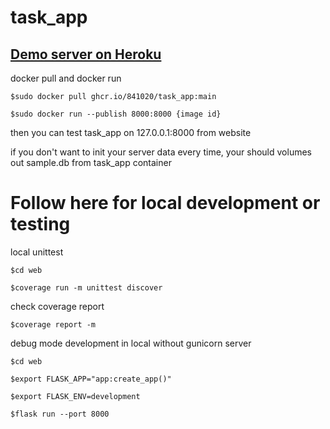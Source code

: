# task_app

## <a href="https://infinite-journey-31500.herokuapp.com/">Demo server on Heroku</a>

<p>docker pull and docker run</p>
<pre><code>$sudo docker pull ghcr.io/841020/task_app:main</code></pre>
<pre><code>$sudo docker run --publish 8000:8000 {image id}</code></pre>
<p>then you can test task_app on 127.0.0.1:8000 from website</p>
<p>if you don't want to init your server data every time, your should volumes out sample.db from task_app container</p>

# Follow here for local development or testing

<p>local unittest</p>
<pre><code>$cd web</code></pre>
<pre><code>$coverage run -m unittest discover</code></pre>
<p>check coverage report</p>
<pre><code>$coverage report -m</code></pre>

<p>debug mode development in local without gunicorn server</p>
<pre><code>$cd web</code></pre>
<pre><code>$export FLASK_APP="app:create_app()"</code></pre>
<pre><code>$export FLASK_ENV=development</code></pre>
<pre><code>$flask run --port 8000</code></pre>
